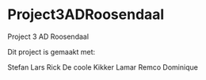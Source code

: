 # Project3ADRoosendaal
Project 3 AD Roosendaal

Dit project is gemaakt met:

Stefan
Lars
Rick De coole Kikker
Lamar
Remco
Dominique

